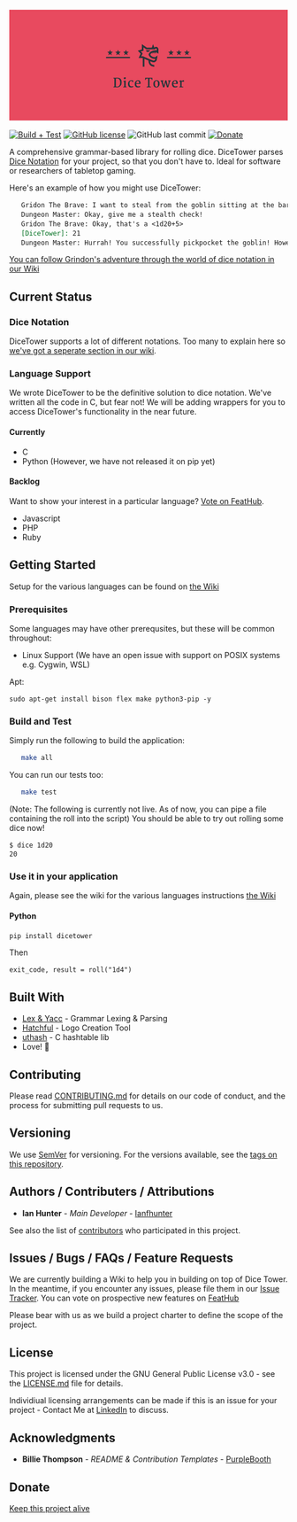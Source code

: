 <p align="center">
<img src="media/logo.png" height="200">
</p>

[![Build + Test](https://github.com/ianfhunter/DiceTower/actions/workflows/c-cpp.yml/badge.svg)](https://github.com/ianfhunter/DiceTower/actions/workflows/c-cpp.yml) [![GitHub license](https://img.shields.io/github/license/ianfhunter/dice-tower.svg)](https://github.com/ianfhunter/dice-tower/blob/master/LICENSE)
![GitHub last commit](https://img.shields.io/github/last-commit/ianfhunter/dice-tower.svg)  [![Donate](https://img.shields.io/badge/Donate-Paypal-yellow.svg)](https://paypal.me/ianfhunter)

A comprehensive grammar-based library for rolling dice. DiceTower parses [Dice Notation](https://en.wikipedia.org/wiki/Dice_notation) for your project, so that you don't have to. Ideal for software or researchers of tabletop gaming.

Here's an example of how you might use DiceTower:
```markdown
   Gridon The Brave: I want to steal from the goblin sitting at the bar.
   Dungeon Master: Okay, give me a stealth check!
   Gridon The Brave: Okay, that's a <1d20+5>
   [DiceTower]: 21
   Dungeon Master: Hurrah! You successfully pickpocket the goblin! However, all he had in there were some crummy dice...
```

[You can follow Grindon's adventure through the world of dice notation in our Wiki](https://github.com/ianfhunter/dice-tower/wiki/Dice-Roll-Syntaxes)

## Current Status

### Dice Notation
DiceTower supports a lot of different notations. Too many to explain here so [we've got a seperate section in our wiki](https://github.com/ianfhunter/dice-tower/wiki/Dice-Roll-Syntaxes).

### Language Support

We wrote DiceTower to be the definitive solution to dice notation. We've written all the code in C, but fear not! We will be adding wrappers for you to access DiceTower's functionality in the near future.

#### Currently
- C
- Python (However, we have not released it on pip yet)

#### Backlog
Want to show your interest in a particular language? [Vote on FeatHub](https://feathub.com/ianfhunter/dice).

 - Javascript
 - PHP
 - Ruby

## Getting Started

Setup for the various languages can be found on [the Wiki](https://github.com/ianfhunter/dice-tower/wiki)

### Prerequisites

Some languages may have other prerequsites, but these will be common throughout:

- Linux Support (We have an open issue with support on POSIX systems e.g. Cygwin, WSL)

Apt:
```
sudo apt-get install bison flex make python3-pip -y
```

### Build and Test

Simply run the following to build the application:
```bash
   make all
```

You can run our tests too:
```bash
   make test
```


(Note: The following is currently not live. As of now, you can pipe a file containing the roll into the script)
You should be able to try out rolling some dice now!
```
$ dice 1d20
20
```

### Use it in your application
Again, please see the wiki for the various languages instructions [the Wiki](https://github.com/ianfhunter/dice-tower/wiki)

#### Python

`pip install dicetower`

Then
```
exit_code, result = roll("1d4")
```


## Built With

* [Lex & Yacc](http://dinosaur.compilertools.net/) - Grammar Lexing & Parsing
* [Hatchful](https://hatchful.shopify.com/onboarding/select-logo) - Logo Creation Tool
* [uthash](https://troydhanson.github.io/uthash/userguide.html) - C hashtable lib
* Love! 💖

## Contributing

Please read [CONTRIBUTING.md](CONTRIBUTING.md) for details on our code of conduct, and the process for submitting pull requests to us.

## Versioning

We use [SemVer](http://semver.org/) for versioning. For the versions available, see the [tags on this repository](https://github.com/ianfhunter/dice-tower/tags).

## Authors / Contributers / Attributions

* **Ian Hunter** - *Main Developer* - [Ianfhunter](https://github.com/ianfhunter/)

See also the list of [contributors](https://github.com/ianfhunter/dice-tower/contributors) who participated in this project.

## Issues / Bugs / FAQs / Feature Requests

We are currently building a Wiki to help you in building on top of Dice Tower.
In the meantime, if you encounter any issues, please file them in our [Issue Tracker](https://github.com/ianfhunter/dice-tower/issues).
You can vote on prospective new features on [FeatHub](https://feathub.com/ianfhunter/dice)

Please bear with us as we build a project charter to define the scope of the project.

## License

This project is licensed under the GNU General Public License v3.0 - see the [LICENSE.md](LICENSE.md) file for details.

Individiual licensing arrangements can be made if this is an issue for your project - Contact Me at [LinkedIn](https://www.linkedin.com/in/ianfhunter) to discuss.

## Acknowledgments

* **Billie Thompson** - *README & Contribution Templates* - [PurpleBooth](https://github.com/PurpleBooth)

## Donate

[Keep this project alive](https://paypal.me/ianfhunter)
